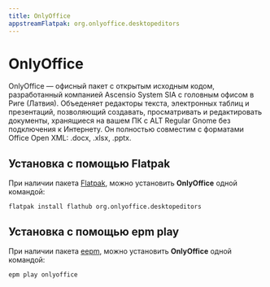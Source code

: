 ```yaml
---
title: OnlyOffice
appstreamFlatpak: org.onlyoffice.desktopeditors
---
```


# OnlyOffice 

OnlyOffice — офисный пакет с открытым исходным кодом, разработанный компанией Ascensio System SIA с головным офисом в Риге (Латвия). Объеденяет редакторы текста, электронных таблиц и презентаций, позволяющий создавать, просматривать и редактировать документы, хранящиеся на вашем ПК с ALT Regular Gnome без подключения к Интернету. Он полностью совместим с форматами Office Open XML: .docx, .xlsx, .pptx. 

## Установка c помощью Flatpak <Badge type="danger" text="Неофициальная сборка" />

При наличии пакета [Flatpak](/flatpak), можно установить **OnlyOffice** одной командой:

```shell
flatpak install flathub org.onlyoffice.desktopeditors
```

<!--@include: ./parts/install/software-flatpak.md-->

## Установка c помощью epm play <Badge type="danger" text="Неофициальная сборка" />

При наличии пакета [eepm](/epm), можно установить **OnlyOffice** одной командой:

```shell
epm play onlyoffice
```